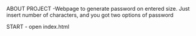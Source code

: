 ABOUT PROJECT
    -Webpage to generate password on entered size. Just insert number of characters, and you got two options of password

START
    - open index.html